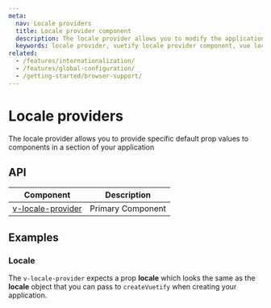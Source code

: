 ```yaml
---
meta:
  nav: Locale providers
  title: Locale provider component
  description: The locale provider allows you to modify the application's current language scoped within a template
  keywords: locale provider, vuetify locale provider component, vue locale provider component
related:
  - /features/internationalization/
  - /features/global-configuration/
  - /getting-started/browser-support/
---
```


# Locale providers

The locale provider allows you to provide specific default prop values to components in a section of your application

<entry />

## API

| Component | Description |
| - | - |
| [v-locale-provider](/api/v-locale-provider/) | Primary Component |

<api-inline hide-links />

## Examples

### Locale

The `v-locale-provider` expects a prop **locale** which looks the same as the **locale** object that you can pass to `createVuetify` when creating your application.
